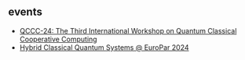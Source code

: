 ## events

* [QCCC-24: The Third International Workshop on Quantum Classical Cooperative Computing](https://qcccadmin.github.io/qccc/)
* [Hybrid Classical Quantum Systems @ EuroPar 2024](https://vindem.github.io/hcqs-workshop/)
